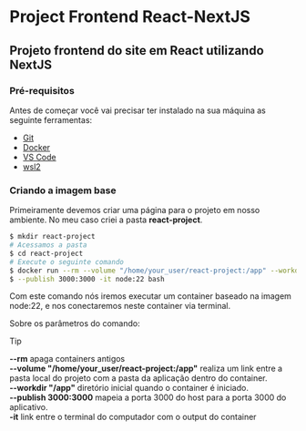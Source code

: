 # Project Frontend React-NextJS

## Projeto frontend do site em React utilizando NextJS

### Pré-requisitos

Antes de começar você vai precisar ter instalado na sua máquina
as seguinte ferramentas:

- [Git](https://git-scm.com)
- [Docker](https://docker.com)
- [VS Code](https://code.visualstudio.com/)
- [wsl2](https://learn.microsoft.com/pt-br/windows/wsl/install)

### Criando a imagem base

Primeiramente devemos criar uma página para o projeto em nosso ambiente. No meu caso criei a pasta **react-project**.

```bash
$ mkdir react-project
# Acessamos a pasta
$ cd react-project
# Execute o seguinte comando
$ docker run --rm --volume "/home/your_user/react-project:/app" --workdir "/app"
$ --publish 3000:3000 -it node:22 bash
```

Com este comando nós iremos executar um container baseado na imagem node:22, e nos conectaremos neste container via terminal.

Sobre os parâmetros do comando:

> [!TIP]
>
> **--rm** apaga containers antigos
> <br> **--volume "/home/your_user/react-project:/app"** realiza um link entre a pasta local do projeto com a pasta da aplicação dentro do container.
> <br> **--workdir "/app"** diretório inicial quando o container é iniciado.
> <br> **--publish 3000:3000** mapeia a porta 3000 do host para a porta 3000 do aplicativo.
> <br> **-it** link entre o terminal do computador com o output do container
